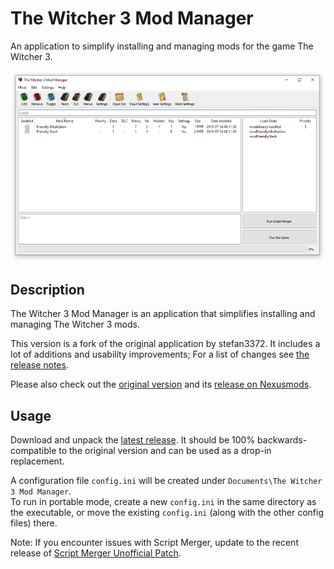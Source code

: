 # The Witcher 3 Mod Manager

An application to simplify installing and managing mods for the game The Witcher 3.

![Example of TW3MM in use](./tw3mm.png)

## Description

The Witcher 3 Mod Manager is an application that simplifies installing and managing The Witcher 3 mods.

This version is a fork of the original application by stefan3372. It includes a lot of additions and usability improvements; For a list of changes see [the release notes](https://github.com/Systemcluster/The-Witcher-3-Mod-manager/releases).

Please also check out the [original version](https://github.com/stefan3372/The-WItcher-3-Mod-manager)
and its [release on Nexusmods](https://www.nexusmods.com/witcher3/mods/2678).

## Usage

Download and unpack the [latest release](https://github.com/Systemcluster/The-Witcher-3-Mod-manager/releases/latest). It should be 100% backwards-compatible to the original version and can be used as a drop-in replacement.

A configuration file `config.ini` will be created under `Documents\The Witcher 3 Mod Manager`.  
To run in portable mode, create a new `config.ini` in the same directory as the executable, or move the existing `config.ini` (along with the other config files) there.

Note: If you encounter issues with Script Merger, update to the recent release of [Script Merger Unofficial Patch](https://www.nexusmods.com/witcher3/mods/3395).
